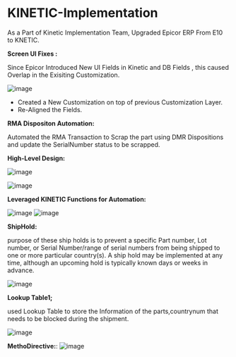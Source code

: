 # KINETIC-Implementation

As a Part of Kinetic Implementation Team, Upgraded Epicor ERP From E10 to KNETIC.

**Screen UI Fixes :**

Since Epicor Introduced New UI Fields in Kinetic and DB Fields , this caused Overlap in the Exisiting Customization.

![image](https://github.com/MuraliDharanGopalakrishnan/KINETIC-Implementation/assets/102019076/5cf55e41-6f1d-41f3-86e0-5a9eefe2ec57)
* Created  a New Customization on top of previous Customization Layer.
* Re-Aligned the Fields.

**RMA Dispositon Automation:**

Automated the  RMA Transaction to Scrap the part using DMR Dispositions and update the SerialNumber status to be scrapped.

**High-Level Design:**

![image](https://github.com/MuraliDharanGopalakrishnan/KINETIC-Implementation/assets/102019076/ac258b57-40a8-4231-a240-82f3d953ebb3)

![image](https://github.com/MuraliDharanGopalakrishnan/KINETIC-Implementation/assets/102019076/3e1295c5-5612-4cdb-ba06-e108f32fda16)

**Leveraged KINETIC Functions for Automation:**

![image](https://github.com/MuraliDharanGopalakrishnan/KINETIC-Implementation/assets/102019076/1b9db631-5f06-4e86-9e9c-85579cec7f01)
![image](https://github.com/MuraliDharanGopalakrishnan/KINETIC-Implementation/assets/102019076/006807bb-d629-4145-ac7a-2b330d20ba61)




**ShipHold:**

purpose of these ship holds is to prevent a specific Part number, Lot number, or Serial Number/range of serial numbers from being shipped to one or more particular country(s). 
A ship hold may be implemented at any time, although an upcoming hold is typically known days or weeks in advance. 

![image](https://github.com/MuraliDharanGopalakrishnan/KINETIC-Implementation/assets/102019076/86e4924d-dca5-4340-a997-207705d9b077)


**Lookup Table1;**

used Lookup Table to store the Information of the parts,countrynum that needs to be blocked during the shipment.

![image](https://github.com/MuraliDharanGopalakrishnan/KINETIC-Implementation/assets/102019076/5a8c2d79-5249-41c8-8c6f-24ea7ab9d89f)


**MethoDirective:**:
![image](https://github.com/MuraliDharanGopalakrishnan/KINETIC-Implementation/assets/102019076/7aa83346-c462-4fb7-bcb1-37a7c623a0e6)




